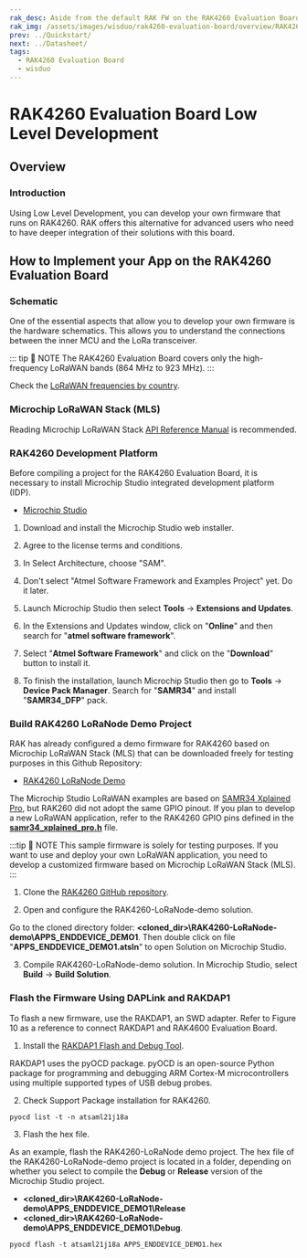 ```yaml
---
rak_desc: Aside from the default RAK FW on the RAK4260 Evaluation Board, you can create custom FW using RUI (RAKwireless Unified Interface) or the actual SDK from the manufacturer of the microcontroller that is used inside the module.
rak_img: /assets/images/wisduo/rak4260-evaluation-board/overview/RAK4260_Evaluation_home.png
prev: ../Quickstart/
next: ../Datasheet/
tags:
  - RAK4260 Evaluation Board
  - wisduo
---
```


# RAK4260 Evaluation Board Low Level Development

## Overview

### Introduction

Using Low Level Development, you can develop your own firmware that runs on RAK4260. RAK offers this alternative for advanced users who need to have deeper integration of their solutions with this board.

## How to Implement your App on the RAK4260 Evaluation Board

### Schematic

One of the essential aspects that allow you to develop your own firmware is the hardware schematics. This allows you to understand the connections between the inner MCU and the LoRa transceiver.


::: tip 📝 NOTE
The RAK4260 Evaluation Board covers only the high-frequency LoRaWAN bands (864&nbsp;MHz to 923&nbsp;MHz).
:::

Check the [LoRaWAN frequencies by country](https://www.thethingsnetwork.org/docs/lorawan/frequencies-by-country.html).

### Microchip LoRaWAN Stack (MLS)

Reading Microchip LoRaWAN Stack [API Reference Manual](http://ww1.microchip.com/downloads/en/DeviceDoc/SAM-R34-R35-Microchip-LoRaWAN-Stack-Software-API-Reference-Manual-DS70005382A.pdf) is recommended.


### RAK4260 Development Platform

Before compiling a project for the RAK4260 Evaluation Board, it is necessary to install Microchip Studio integrated development platform (IDP).

* [Microchip Studio](https://www.microchip.com/mplab/microchip-studio)

1. Download and install the Microchip Studio web installer.

<rk-img
  src="/assets/images/wisduo/rak4260-evaluation-board/quickstart/3burning-the-firmware/microchip_studio.png"
  width="80%"
  caption="Microchip Studio web installer"
/>

2. Agree to the license terms and conditions.

<rk-img
  src="/assets/images/wisduo/rak4260-evaluation-board/quickstart/3burning-the-firmware/agree.png"
  width="40%"
  caption="Microchip Studio license"
/>

3. In Select Architecture, choose "SAM".

<rk-img
  src="/assets/images/wisduo/rak4260-evaluation-board/quickstart/3burning-the-firmware/sam_atmel_studio.png"
  width="40%"
  caption="Microchip Studio Architecture"
/>

4. Don't select "Atmel Software Framework and Examples Project" yet. Do it later. 

<rk-img
  src="/assets/images/wisduo/rak4260-evaluation-board/quickstart/3burning-the-firmware/asf_dont.png"
  width="40%"
  caption="ASF skip install"
/>

5. Launch Microchip Studio then select **Tools** -> **Extensions and Updates**.

<rk-img
  src="/assets/images/wisduo/rak4260-evaluation-board/quickstart/3burning-the-firmware/microchip_extensions.png"
  width="100%"
  caption="Microchip Studio Extensions and Updates"
/>

6. In the Extensions and Updates window, click on "**Online**" and then search for "**atmel software framework**". 

<rk-img
  src="/assets/images/wisduo/rak4260-evaluation-board/quickstart/3burning-the-firmware/asf.png"
  width="100%"
  caption="ASF install"
/>

7. Select "**Atmel Software Framework**" and click on the "**Download**" button to install it.

8. To finish the installation, launch Microchip Studio then go to **Tools** -> **Device Pack Manager**. Search for "**SAMR34**" and install "**SAMR34_DFP**" pack.

<rk-img
  src="/assets/images/wisduo/rak4260-evaluation-board/quickstart/3burning-the-firmware/samr34_pack.png"
  width="100%"
  caption="SAMR34 pack install"
/>

### Build RAK4260 LoRaNode Demo Project

RAK has already configured a demo firmware for RAK4260 based on Microchip LoRaWAN Stack (MLS) that can be downloaded freely for testing purposes in this Github Repository: 

* [RAK4260 LoRaNode Demo](https://github.com/RAKWireless/RAK4260-LoRaNode-demo)

The Microchip Studio LoRaWAN examples are based on [SAMR34 Xplained Pro](https://www.microchip.com/DevelopmentTools/ProductDetails/dm320111), but RAK260 did not adopt the same GPIO pinout. If you plan to develop a new LoRaWAN application, refer to the RAK4260 GPIO pins defined in the [**samr34_xplained_pro.h**](https://github.com/RAKWireless/RAK4260-LoRaNode-demo/blob/master/APPS_ENDDEVICE_DEMO1/src/ASF/sam0/boards/samr34_xplained_pro.h) file.

:::tip 📝 NOTE
This sample firmware is solely for testing purposes. If you want to use and deploy your own LoRaWAN application, you need to develop a customized firmware based on Microchip LoRaWAN Stack (MLS).
:::

1. Clone the [RAK4260 GitHub repository](https://github.com/RAKWireless/RAK4260-LoRaNode-demo).

<rk-img
  src="/assets/images/wisduo/rak4260-evaluation-board/quickstart/3burning-the-firmware/github-repo.png"
  width="100%"
  caption="RAK4260 GitHub Repository"
/>

2. Open and configure the RAK4260-LoRaNode-demo solution.

Go to the cloned directory folder: 
**<cloned_dir>\RAK4260-LoRaNode-demo\APPS_ENDDEVICE_DEMO1**. Then double click on file "**APPS_ENDDEVICE_DEMO1.atsln**" to open Solution on Microchip Studio.

<!--
3. Configure demo application parameters

:::tip 📝 NOTE
 In the RAK4260-LoRaNode-demo project, the join parameters and activation methods are defined in the [**conf_app.h**](https://github.com/RAKWireless/RAK4260-LoRaNode-demo/blob/master/APPS_ENDDEVICE_DEMO1/src/config/conf_app.h) file. 

:::
-->

3. Compile RAK4260-LoRaNode-demo solution. In Microchip Studio, select **Build** -> **Build Solution**.

<rk-img
  src="/assets/images/wisduo/rak4260-evaluation-board/quickstart/3burning-the-firmware/build-demo.png"
  width="100%"
  caption="Build RAK4260-LoRaNode-demo solution"
/>

### Flash the Firmware Using DAPLink and RAKDAP1

To flash a new firmware, use the RAKDAP1, an SWD adapter. Refer to Figure 10 as a reference to connect RAKDAP1 and RAK4600 Evaluation Board.

<rk-img
  src="/assets/images/wisduo/rak4260-evaluation-board/quickstart/interfacing/rak4260-evb-connection.svg"
  width="60%"
  caption="RAK4260 Evaluation Board connected to RAKDAP1"
/>

1. Install the [RAKDAP1 Flash and Debug Tool](/Product-Categories/Accessories/RAKDAP1-Flash-and-Debug-Tool/Overview/#rakdap1-flash-and-debug-tool).

RAKDAP1 uses the pyOCD package. pyOCD is an open-source Python package for programming and debugging ARM Cortex-M microcontrollers using multiple supported types of USB debug probes.

2. Check Support Package installation for RAK4260.
```
pyocd list -t -n atsaml21j18a
```
3. Flash the hex file.

As an example, flash the RAK4260-LoRaNode demo project. The hex file of the RAK4260-LoRaNode-demo project is located in a folder, depending on whether you select to compile the **Debug** or **Release** version of the Microchip Studio project.

- **<cloned_dir>\RAK4260-LoRaNode-demo\APPS_ENDDEVICE_DEMO1\Release** 
- **<cloned_dir>\RAK4260-LoRaNode-demo\APPS_ENDDEVICE_DEMO1\Debug**. 


<rk-img
  src="/assets/images/wisduo/rak4260-evaluation-board/quickstart/3burning-the-firmware/microchip_studio_config.png"
  width="100%"
  caption="Microchip Studio Solution Configurations"
/>

<rk-img
  src="/assets/images/wisduo/rak4260-evaluation-board/quickstart/3burning-the-firmware/microchip_hex.png"
  width="90%"
  caption="RAK4260 hex file"
/>

```
pyocd flash -t atsaml21j18a APPS_ENDDEVICE_DEMO1.hex
```

<rk-img
  src="/assets/images/wisduo/rak4260-evaluation-board/quickstart/3burning-the-firmware/pyocd_flash.png"
  width="100%"
  caption="Successful pyOCD flash"
/>
